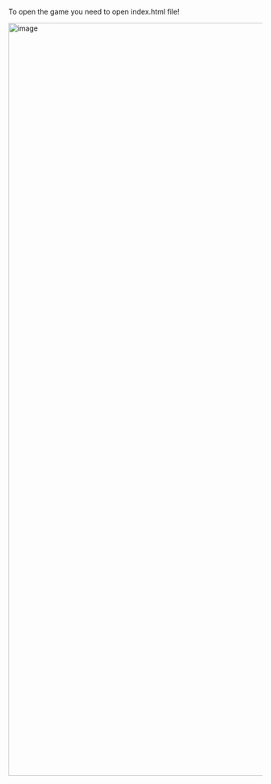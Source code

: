 To open the game you need to open index.html file!

<img width="1492" alt="image" src="https://github.com/hexwhyzet/spaceapp2020/assets/47161834/062a31db-f01d-498c-a8f9-54ed6ba2c122">
